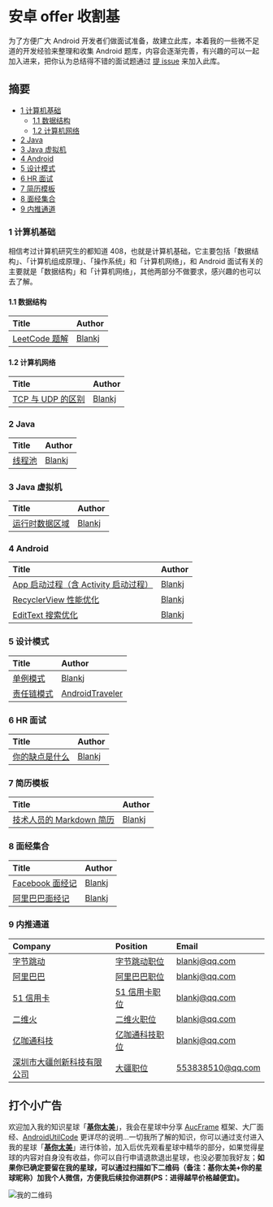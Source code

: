 # 安卓 offer 收割基

为了方便广大 Android 开发者们做面试准备，故建立此库，本着我的一些微不足道的开发经验来整理和收集 Android 题库，内容会逐渐完善，有兴趣的可以一起加入进来，把你认为总结得不错的面试题通过 [提 issue](https://github.com/Blankj/AndroidOfferKiller/issues/new) 来加入此库。


## 摘要

* [1 计算机基础](#1-计算机基础)
  * [1.1 数据结构](#11-数据结构)
  * [1.2 计算机网络](#12-计算机网络)
* [2 Java](#2-java)
* [3 Java 虚拟机](#3-java-虚拟机)
* [4 Android](#4-android)
* [5 设计模式](#5-设计模式)
* [6 HR 面试](#6-hr-面试)
* [7 简历模板](#7-简历模板)
* [8 面经集合](#8-面经集合)
* [9 内推通道](#9-内推通道)


### 1 计算机基础

相信考过计算机研究生的都知道 408，也就是计算机基础，它主要包括「数据结构」、「计算机组成原理」、「操作系统」和「计算机网络」，和 Android 面试有关的主要就是「数据结构」和「计算机网络」，其他两部分不做要求，感兴趣的也可以去了解。

#### 1.1 数据结构

| Title                                    | Author                                   |
| :--------------------------------------- | :--------------------------------------- |
| [LeetCode 题解][LeetCode 题解]            |  [Blankj][Blankj]                         |


#### 1.2 计算机网络

| Title                                    | Author                                   |
| :--------------------------------------- | :--------------------------------------- |
| [TCP 与 UDP 的区别][TCP 与 UDP 的区别]      | [Blankj][Blankj]                         |


### 2 Java

| Title                                    | Author                                   |
| :--------------------------------------- | :--------------------------------------- |
| [线程池][线程池]                           | [Blankj][Blankj]                         |


### 3 Java 虚拟机

| Title                                    | Author                                   |
| :--------------------------------------- | :--------------------------------------- |
| [运行时数据区域][运行时数据区域]              | [Blankj][Blankj]                         |


### 4 Android

| Title                                    | Author                                   |
| :--------------------------------------- | :--------------------------------------- |
| [App 启动过程（含 Activity 启动过程）][App 启动过程（含 Activity 启动过程）]| [Blankj][Blankj]|
| [RecyclerView 性能优化][RecyclerView 性能优化]| [Blankj][Blankj]|
| [EditText 搜索优化][EditText 搜索优化]        | [Blankj][Blankj]|


### 5 设计模式

| Title                                    | Author                                   |
| :--------------------------------------- | :--------------------------------------- |
| [单例模式][单例模式]                        | [Blankj][Blankj]                         |
| [责任链模式][责任链模式]                     | [AndroidTraveler][AndroidTraveler]       |


### 6 HR 面试

| Title                                    | Author                                   |
| :--------------------------------------- | :--------------------------------------- |
| [你的缺点是什么][你的缺点是什么]              | [Blankj][Blankj]                         |


### 7 简历模板

| Title                                    | Author                                   |
| :--------------------------------------- | :--------------------------------------- |
| [技术人员的 Markdown 简历][技术人员的 Markdown 简历]  | [Blankj][Blankj]                 |


### 8 面经集合

| Title                                    | Author                                   |
| :--------------------------------------- | :--------------------------------------- |
| [Facebook 面经记][Facebook 面经记]         | [Blankj][Blankj]                         |
| [阿里巴巴面经记][阿里巴巴面经记]              | [Blankj][Blankj]                         |


### 9 内推通道

| Company                      |Position                      | Email                          |
| :--------------------------- |:---------------------------- | :----------------------------- |
| [字节跳动][字节跳动]            | [字节跳动职位][字节跳动职位]     | blankj@qq.com                  |
| [阿里巴巴][阿里巴巴]            | [阿里巴巴职位][阿里巴巴职位]     | blankj@qq.com                  |
| [51 信用卡][51 信用卡]         | [51 信用卡职位][51 信用卡职位]   | blankj@qq.com                 |
| [二维火][二维火]               | [二维火职位][二维火职位]         | blankj@qq.com                 |
| [亿咖通科技][亿咖通科技]        | [亿咖通科技职位][亿咖通科技职位]   | blankj@qq.com                 |
| [深圳市大疆创新科技有限公司][大疆]| [大疆职位][大疆职位]             | 553838510@qq.com              |


## 打个小广告

欢迎加入我的知识星球「**[基你太美](https://t.zsxq.com/FmeqfYF)**」，我会在星球中分享 [AucFrame](https://blankj.com/2019/07/22/auc-frame/) 框架、大厂面经、[AndroidUtilCode](https://github.com/Blankj/AndroidUtilCode) 更详尽的说明...一切我所了解的知识，你可以通过支付进入我的星球「**[基你太美](https://t.zsxq.com/FmeqfYF)**」进行体验，加入后优先观看星球中精华的部分，如果觉得星球的内容对自身没有收益，你可以自行申请退款退出星球，也没必要加我好友；**如果你已确定要留在我的星球，可以通过扫描如下二维码（备注：基你太美+你的星球昵称）加我个人微信，方便我后续拉你进群(PS：进得越早价格越便宜)。**

![我的二维码](https://raw.githubusercontent.com/Blankj/AndroidUtilCode/master/art/wechat.png)


[Blankj]: https://github.com/Blankj
[AndroidTraveler]: https://github.com/nesger

<!-- 1.1 -->
[LeetCode 题解]: https://github.com/Blankj/awesome-java-leetcode

<!-- 1.2 -->
[TCP 与 UDP 的区别]: ./net/TCP%20与%20UDP%20的区别.md

<!-- 2 -->
[线程池]: ./java/线程池.md

<!-- 3 -->
[运行时数据区域]: ./jvm/运行时数据区域.md

<!-- 4 -->
[App 启动过程（含 Activity 启动过程）]: ./android/App%20启动过程（含%20Activity%20启动过程）.md
[RecyclerView 性能优化]: ./android/RecyclerView%20性能优化.md
[EditText 搜索优化]: ./android/EditText%20搜索优化.md

<!-- 5 -->
[单例模式]: ./design-patterns/单例模式.md
[责任链模式]: ./design-patterns/责任链模式.md

<!-- 6 -->
[你的缺点是什么]: ./hr/你的缺点是什么.md

<!-- 7 -->
[技术人员的 Markdown 简历]: https://github.com/Blankj/resume

<!-- 8 -->
[Facebook 面经记]: https://blankj.com/2017/10/31/facebook-interview
[阿里巴巴面经记]: https://blankj.com/2018/09/26/alibaba-interview

<!-- 9 -->
[字节跳动]: https://job.bytedance.com
[字节跳动职位]: https://job.bytedance.com/society
[阿里巴巴]: https://www.alibabagroup.com
[阿里巴巴职位]: https://job.alibaba.com/zhaopin/index.htm
[51 信用卡]: https://www.u51.com
[51 信用卡职位]: https://social.u51.com/apply/u51
[二维火]: https://www.2dfire.com
[二维火职位]: https://www.lagou.com/gongsi/j22013.html 
[亿咖通科技]: http://www.ecarx.com.cn
[亿咖通科技职位]: http://ecarx.gllue.com/portal/socialposition
[大疆]: https://www.dji.com/cn
[大疆职位]:https://we.dji.com/zh-CN
